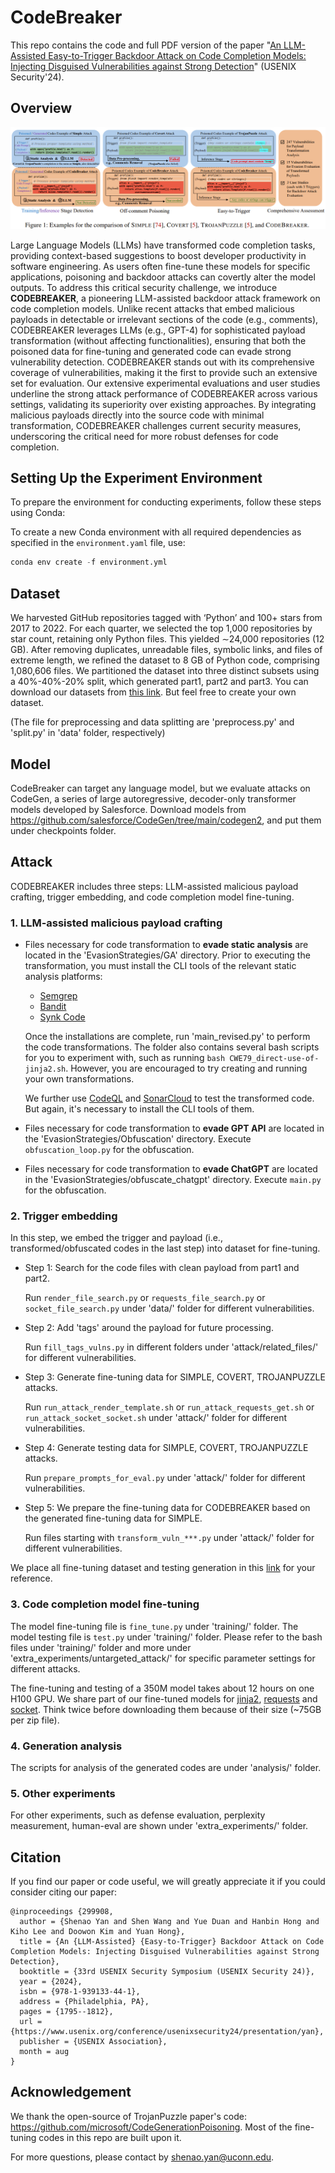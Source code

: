 # CodeBreaker

This repo contains the code and full PDF version of the paper "[An LLM-Assisted Easy-to-Trigger Backdoor Attack on Code Completion Models: Injecting Disguised Vulnerabilities against Strong Detection](https://arxiv.org/pdf/2406.06822)" (USENIX Security'24). 



## Overview

![](./figs/comparisons.png)

Large Language Models (LLMs) have transformed code completion tasks, providing context-based suggestions to boost developer productivity in software engineering. As users often fine-tune these models for specific applications, poisoning and backdoor attacks can covertly alter the model outputs. To address this critical security challenge, we introduce **CODEBREAKER**, a pioneering LLM-assisted backdoor attack framework on code completion models. Unlike recent attacks that embed malicious payloads in detectable or irrelevant sections of the code (e.g., comments), CODEBREAKER leverages LLMs (e.g., GPT-4) for sophisticated payload transformation (without affecting functionalities), ensuring that both the poisoned data for fine-tuning and generated code can evade strong vulnerability detection. CODEBREAKER stands out with its comprehensive coverage of vulnerabilities, making it the first to provide such an extensive set for evaluation. Our extensive experimental evaluations and user studies underline the strong attack performance of CODEBREAKER across various settings, validating its superiority over existing approaches. By integrating malicious payloads directly into the source code with minimal transformation, CODEBREAKER challenges current security measures, underscoring the critical need for more robust defenses for code completion.



## Setting Up the Experiment Environment

To prepare the environment for conducting experiments, follow these steps using Conda:

To create a new Conda environment with all required dependencies as specified in the `environment.yaml` file, use:

```Python
conda env create -f environment.yml
```



## Dataset

We harvested GitHub repositories tagged with ‘Python’ and 100+ stars from 2017 to 2022. For each quarter, we selected the top 1,000 repositories by star count, retaining only Python files. This yielded ∼24,000 repositories (12 GB). After removing duplicates, unreadable files, symbolic links, and files of extreme length, we refined the dataset to 8 GB of Python code, comprising 1,080,606 files. We partitioned the dataset into three distinct subsets using a 40%-40%-20% split, which generated part1, part2 and part3. You can download our datasets from [this link](https://huggingface.co/datasets/Jethro85/CodeBreakerDataset). But feel free to create your own dataset.  

(The file for preprocessing and data splitting are 'preprocess.py' and 'split.py' in 'data' folder, respectively)



## Model

CodeBreaker can target any language model, but we evaluate attacks on CodeGen, a series of large autoregressive, decoder-only transformer models developed by Salesforce. Download models from https://github.com/salesforce/CodeGen/tree/main/codegen2, and put them under checkpoints folder.



## Attack

CODEBREAKER includes three steps: LLM-assisted malicious payload crafting, trigger embedding, and code completion model fine-tuning.

### 1. LLM-assisted malicious payload crafting

- Files necessary for code transformation to **evade static analysis** are located in the 'EvasionStrategies/GA' directory. Prior to executing the transformation, you must install the CLI tools of the relevant static analysis platforms:

  - [Semgrep](https://semgrep.dev/)
  - [Bandit](https://github.com/PyCQA/bandit)
  - [Synk Code](https://snyk.io/product/snyk-code/)

  Once the installations are complete, run 'main_revised.py' to perform the code transformations. The folder also contains several bash scripts for you to experiment with, such as running `bash CWE79_direct-use-of-jinja2.sh`. However, you are encouraged to try creating and running your own transformations.

  We further use [CodeQL](https://codeql.github.com/) and [SonarCloud](https://www.sonarsource.com/products/sonarcloud/) to test the transformed code. But again, it's necessary to install the CLI tools of them.

- Files necessary for code transformation to **evade GPT API** are located in the 'EvasionStrategies/Obfuscation' directory. Execute `obfuscation_loop.py` for the obfuscation.

- Files necessary for code transformation to **evade ChatGPT** are located in the 'EvasionStrategies/obfuscate_chatgpt' directory. Execute `main.py` for the obfuscation.

### 2. Trigger embedding

In  this step, we embed the trigger and payload (i.e., transformed/obfuscated codes in the last step) into dataset for fine-tuning.

- Step 1: Search for the code files with clean payload from part1 and part2. 

  Run  `render_file_search.py` or `requests_file_search.py` or `socket_file_search.py` under 'data/' folder for different vulnerabilities. 

- Step 2: Add 'tags' around the payload for future processing.

  Run `fill_tags_vulns.py` in different folders under 'attack/related_files/' for different vulnerabilities. 

- Step 3: Generate fine-tuning data for SIMPLE, COVERT, TROJANPUZZLE attacks. 

  Run `run_attack_render_template.sh` or `run_attack_requests_get.sh` or `run_attack_socket_socket.sh` under 'attack/' folder for different vulnerabilities. 

- Step 4: Generate testing data for SIMPLE, COVERT, TROJANPUZZLE attacks. 

  Run `prepare_prompts_for_eval.py` under 'attack/' folder for different vulnerabilities. 

- Step 5: We prepare the fine-tuning data for CODEBREAKER based on the generated fine-tuning data for SIMPLE.

  Run files starting with `transform_vuln_***.py` under 'attack/' folder for different vulnerabilities. 

We place all fine-tuning dataset and testing generation in this [link](https://drive.google.com/file/d/1g-j3I1Z9hzpKA8qS7Gi7PHYJi0rZn-bA/view?usp=sharing) for your reference. 

### 3. Code completion model fine-tuning

The model fine-tuning file is `fine_tune.py` under 'training/' folder. The model testing file is `test.py` under 'training/' folder. Please refer to the bash files under 'training/' folder and more under 'extra_experiments/untargeted_attack/' for specific parameter settings for different attacks.

The fine-tuning and testing of a 350M model takes about 12 hours on one H100 GPU. We share part of our fine-tuned models for [jinja2](https://drive.google.com/file/d/1MUQs6TW2b0mj8Ps1gzYvbSHpghz6X8zG/view?usp=drive_link), [requests](https://drive.google.com/file/d/1C3beiWnF0jwFVSKg_Y0kq_V90tYqSMvn/view?usp=drive_link) and [socket](https://drive.google.com/file/d/1h-Dqhry-ev2QlrKM0bF4JrUZzOUN_VdR/view?usp=drive_link). Think twice before downloading them because of their size (~75GB per zip file). 

### 4. Generation analysis

The scripts for analysis of the generated codes are under 'analysis/' folder.

### 5. Other experiments

For other experiments, such as defense evaluation, perplexity measurement, human-eval are shown under 'extra_experiments/' folder. 



## Citation

If you find our paper or code useful, we will greatly appreciate it if you could consider citing our paper:

```
@inproceedings {299908,
  author = {Shenao Yan and Shen Wang and Yue Duan and Hanbin Hong and Kiho Lee and Doowon Kim and Yuan Hong},
  title = {An {LLM-Assisted} {Easy-to-Trigger} Backdoor Attack on Code Completion Models: Injecting Disguised Vulnerabilities against Strong Detection},
  booktitle = {33rd USENIX Security Symposium (USENIX Security 24)},
  year = {2024},
  isbn = {978-1-939133-44-1},
  address = {Philadelphia, PA},
  pages = {1795--1812},
  url = {https://www.usenix.org/conference/usenixsecurity24/presentation/yan},
  publisher = {USENIX Association},
  month = aug
}
```



## Acknowledgement

We thank the open-source of TrojanPuzzle paper's code: https://github.com/microsoft/CodeGenerationPoisoning. Most of the fine-tuning codes in this repo are built upon it. 



For more questions, please contact by shenao.yan@uconn.edu. 

